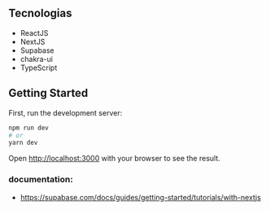 ## Tecnologias

- ReactJS
- NextJS
- Supabase
- chakra-ui
- TypeScript

## Getting Started

First, run the development server:

```bash
npm run dev
# or
yarn dev
```

Open [http://localhost:3000](http://localhost:3000) with your browser to see the result.

### documentation:
- https://supabase.com/docs/guides/getting-started/tutorials/with-nextjs
